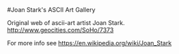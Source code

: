 #Joan Stark's ASCII Art Gallery

Original web of ascii-art artist Joan Stark.   
http://www.geocities.com/SoHo/7373  
  
For more info see https://en.wikipedia.org/wiki/Joan_Stark
 
